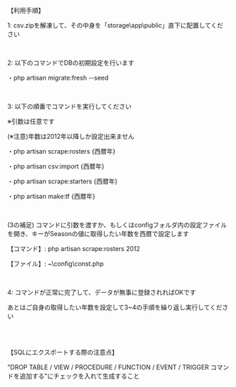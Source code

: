 <p>【利用手順】</p>
<p>1: csv.zipを解凍して、その中身を「storage\app\public」直下に配置してください</p>
<br>
<p>2: 以下のコマンドでDBの初期設定を行います</p>
   <p>・php artisan migrate:fresh --seed</p>
<br>
<p>3: 以下の順番でコマンドを実行してください</p>
   <p>※引数は任意です</p>
   <p>(※注意)年数は2012年以降しか設定出来ません</p>
   <p>・php artisan scrape:rosters {西暦年}</p>
   <p>・php artisan csv:import {西暦年}</p>
   <p>・php artisan scrape:starters {西暦年}</p>
   <p>・php artisan make:tf {西暦年}</p>
<br>
<p>(3の補足) コマンドに引数を渡すか、もしくはconfigフォルダ内の設定ファイルを開き、キーがSeasonの値に取得したい年数を西暦で設定します</p>
   <p>【コマンド】: php artisan scrape:rosters 2012</p>
   <p>【ファイル】: ~\config\const.php</p>
<br>
<p>4: コマンドが正常に完了して、データが無事に登録されればOKです</p>
   <p>あとはご自身の取得したい年数を設定して3~4の手順を繰り返し実行してください</p>
<br>
<br>
<p>【SQLにエクスポートする際の注意点】</p>
<p>"DROP TABLE / VIEW / PROCEDURE / FUNCTION / EVENT / TRIGGER コマンドを追加する"にチェックを入れて生成すること</p>

